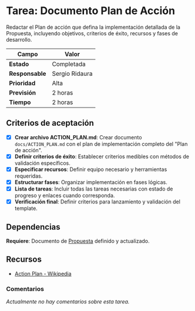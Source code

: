 # Tarea: Documento Plan de Acción

Redactar el Plan de acción que defina la implementación detallada de la Propuesta, incluyendo objetivos, criterios de éxito, recursos y fases de desarrollo.

| Campo           | Valor          |
| --------------- | -------------- |
| **Estado**      | Completada     |
| **Responsable** | Sergio Ridaura |
| **Prioridad**   | Alta           |
| **Previsión**   | 2 horas        |
| **Tiempo**      | 2 horas        |

## Criterios de aceptación

- [x] **Crear archivo ACTION_PLAN.md**: Crear documento `docs/ACTION_PLAN.md` con el plan de implementación completo del "Plan de acción".
- [x] **Definir criterios de éxito**: Establecer criterios medibles con métodos de validación específicos.
- [x] **Especificar recursos**: Definir equipo necesario y herramientas requeridas.
- [x] **Estructurar fases**: Organizar implementación en fases lógicas.
- [x] **Lista de tareas**: Incluir todas las tareas necesarias con estado de progreso y enlaces cuando corresponda.
- [x] **Verificación final**: Definir criterios para lanzamiento y validación del template.

## Dependencias

**Requiere**: Documento de [Propuesta](../PROPOSAL.md) definido y actualizado.

## Recursos

- [Action Plan - Wikipedia](https://en.wikipedia.org/wiki/Action_plan)

### Comentarios

_Actualmente no hay comentarios sobre esta tarea._
